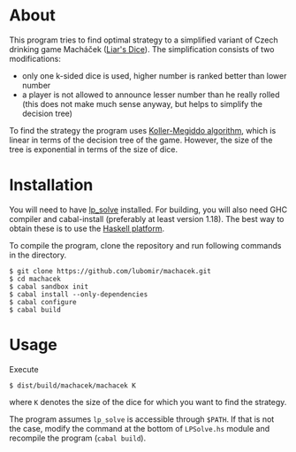 # About

This program tries to find optimal strategy to a simplified variant of Czech
drinking game Macháček ([Liar's Dice]). The simplification consists of two
modifications:

  * only one k-sided dice is used, higher number is ranked better than lower
    number
  * a player is not allowed to announce lesser number than he really rolled
    (this does not make much sense anyway, but helps to simplify the decision
    tree)

[Liar's Dice]: http://en.wikipedia.org/wiki/Liar%27s_dice

To find the strategy the program uses [Koller-Megiddo algorithm], which is
linear in terms of the decision tree of the game. However, the size of the tree
is exponential in terms of the size of dice.

[Koller-Megiddo algorithm]: http://www.maths.lse.ac.uk/Personal/stengel/TEXTE/lemke.html

# Installation

You will need to have [lp_solve] installed. For building, you will also need
GHC compiler and cabal-install (preferably at least version 1.18). The best way
to obtain these is to use the [Haskell platform].

[lp_solve]: http://sourceforge.net/projects/lpsolve/
[Haskell platform]: http://www.haskell.org/platform/

To compile the program, clone the repository and run following commands in the
directory.

    $ git clone https://github.com/lubomir/machacek.git
    $ cd machacek
    $ cabal sandbox init
    $ cabal install --only-dependencies
    $ cabal configure
    $ cabal build

# Usage

Execute

    $ dist/build/machacek/machacek K

where `K` denotes the size of the dice for which you want to find the strategy.

The program assumes `lp_solve` is accessible through `$PATH`. If that is not
the case, modify the command at the bottom of `LPSolve.hs` module and recompile
the program (`cabal build`).
